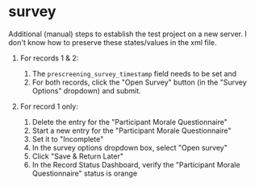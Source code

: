 survey
===============

Additional (manual) steps to establish the test project on a new server.
I don't know how to preserve these states/values in the xml file.

1.  For records 1 & 2:
    1. The `prescreening_survey_timestamp` field needs to be set and
    1. For both records, click the "Open Survey" button
    (in the "Survey Options" dropdown)
    and submit.

1.  For record 1 only:
    1. Delete the entry for the "Participant Morale Questionnaire"
    1. Start a new entry for the "Participant Morale Questionnaire"
    1. Set it to "Incomplete"
    1. In the survey options dropdown box, select "Open survey"
    1. Click "Save & Return Later"
    1. In the Record Status Dashboard, verify the "Participant Morale Questionnaire" status is orange
